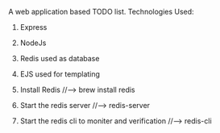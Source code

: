 A web application based TODO list.
Technologies Used:
  1. Express
  2. NodeJs
  3. Redis used as database
  4. EJS used for templating

1. Install Redis //--> brew install redis
2. Start the redis server //--> redis-server
3. Start the redis cli to moniter and verification //--> redis-cli
